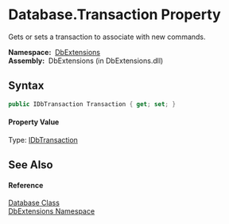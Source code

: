 Database.Transaction Property
=============================
  Gets or sets a transaction to associate with new commands.

  **Namespace:**  [DbExtensions][1]  
  **Assembly:**  DbExtensions (in DbExtensions.dll)

Syntax
------

```csharp
public IDbTransaction Transaction { get; set; }
```

#### Property Value
Type: [IDbTransaction][2]

See Also
--------

#### Reference
[Database Class][3]  
[DbExtensions Namespace][1]  

[1]: ../README.md
[2]: http://msdn.microsoft.com/en-us/library/yas366ac
[3]: README.md